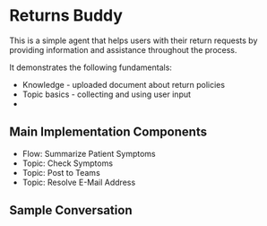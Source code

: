 # Returns Buddy

This is a simple agent that helps users with their return requests by providing information and assistance throughout the process.

It demonstrates the following fundamentals:

- Knowledge - uploaded document about return policies
- Topic basics - collecting and using user input
-

## Main Implementation Components

- Flow: Summarize Patient Symptoms
- Topic: Check Symptoms
- Topic: Post to Teams
- Topic: Resolve E-Mail Address

## Sample Conversation
